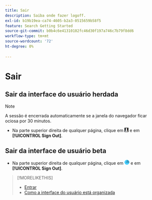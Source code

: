 ```yaml
---
title: Sair
description: Saiba onde fazer logoff.
exl-id: b19b19ea-ca74-4605-b2a3-0515659b58f5
feature: Search Getting Started
source-git-commit: b0b4c6e41310102fc46d30f197a746c7b79f8dd6
workflow-type: tm+mt
source-wordcount: '72'
ht-degree: 0%

---
```


# Sair

## Sair da interface do usuário herdada

>[!NOTE]
>
>A sessão é encerrada automaticamente se a janela do navegador ficar ociosa por 30 minutos.

* Na parte superior direita de qualquer página, clique em ![Perfil de usuário](/help/search-social-commerce/assets/user-profile.png "Perfil de usuário") e em **[!UICONTROL Sign Out]**.

## Sair da interface de usuário beta

* Na parte superior direita de qualquer página, clique em ![Conta](/help/search-social-commerce/assets/account.png "Conta") e em **[!UICONTROL Sign Out]**.

>[!MORELIKETHIS]
>
>* [Entrar](sign-in.md)
>* [Como a interface do usuário está organizada](user-interface.md)

